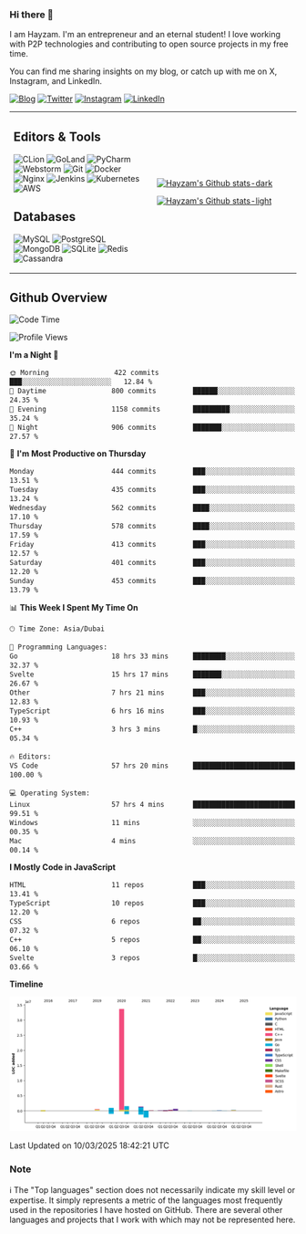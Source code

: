 ### Hi there 👋

I am Hayzam. I'm an entrepreneur and an eternal student! I love working with P2P technologies and contributing to open source projects in my free time.

You can find me sharing insights on my blog, or catch up with me on X, Instagram, and LinkedIn.

[![Blog](https://img.shields.io/badge/Blog-%2312100E.svg?&style=for-the-badge&logo=medium&logoColor=white)](https://hayzam.com)
[![Twitter](https://img.shields.io/badge/Twitter-%231DA1F2.svg?&style=for-the-badge&logo=X&logoColor=white)](https://twitter.com/hayzam_js)
[![Instagram](https://img.shields.io/badge/Instagram-%23E4405F.svg?&style=for-the-badge&logo=instagram&logoColor=white)](https://instagram.com/hayzam.ts)
[![LinkedIn](https://img.shields.io/badge/LinkedIn-%230077B5.svg?&style=for-the-badge&logo=linkedin&logoColor=white)](https://www.linkedin.com/in/hayzam-s-2b9b95139/)

<table width="100%">
<tr>
<td width="50%">

## Editors & Tools

![CLion](https://img.shields.io/badge/-CLion-000000?style=flat&logo=CLion)
![GoLand](https://img.shields.io/badge/-GoLand-000000?style=flat&logo=Goland)
![PyCharm](https://img.shields.io/badge/-PyCharm-000000?style=flat&logo=PyCharm)
![Webstorm](https://img.shields.io/badge/-WebStorm-000000?style=flat&logo=WebStorm)
![Git](https://img.shields.io/badge/-Git-000000?style=flat&logo=git)
![Docker](https://img.shields.io/badge/-Docker-000000?style=flat&logo=docker)
![Nginx](https://img.shields.io/badge/-Nginx-000000?style=flat&logo=nginx)
![Jenkins](https://img.shields.io/badge/-Jenkins-000000?style=flat&logo=jenkins)
![Kubernetes](https://img.shields.io/badge/-Kubernetes-000000?style=flat&logo=kubernetes)
![AWS](https://img.shields.io/badge/-AWS-000000?style=flat&logo=amazon-aws)

## Databases

![MySQL](https://img.shields.io/badge/-MySQL-000000?style=flat&logo=mysql)
![PostgreSQL](https://img.shields.io/badge/-PostgreSQL-000000?style=flat&logo=postgresql)
![MongoDB](https://img.shields.io/badge/-MongoDB-000000?style=flat&logo=mongodb)
![SQLite](https://img.shields.io/badge/-SQLite-000000?style=flat&logo=sqlite)
![Redis](https://img.shields.io/badge/-Redis-000000?style=flat&logo=redis)
![Cassandra](https://img.shields.io/badge/-Cassandra-000000?style=flat&logo=apache-cassandra)
</div>

<td width="50%">
 
[![Hayzam's Github stats-dark](https://github-readme-stats.vercel.app/api?username=hayzamjs&show_icons=true&theme=dark#gh-dark-mode-only)](https://github.com/anuraghazra/github-readme-stats#gh-dark-mode-only)
 
[![Hayzam's Github stats-light](https://github-readme-stats.vercel.app/api?username=hayzamjs&show_icons=true&theme=default#gh-light-mode-only)](https://github.com/anuraghazra/github-readme-stats#gh-light-mode-only)

</td>
</tr>
</table>
 
## Github Overview


<!--START_SECTION:waka-->
![Code Time](http://img.shields.io/badge/Code%20Time-1%2C812%20hrs%204%20mins-blue)

![Profile Views](http://img.shields.io/badge/Profile%20Views-0-blue)

**I'm a Night 🦉** 

```text
🌞 Morning                422 commits         ███░░░░░░░░░░░░░░░░░░░░░░   12.84 % 
🌆 Daytime                800 commits         ██████░░░░░░░░░░░░░░░░░░░   24.35 % 
🌃 Evening                1158 commits        █████████░░░░░░░░░░░░░░░░   35.24 % 
🌙 Night                  906 commits         ███████░░░░░░░░░░░░░░░░░░   27.57 % 
```
📅 **I'm Most Productive on Thursday** 

```text
Monday                   444 commits         ███░░░░░░░░░░░░░░░░░░░░░░   13.51 % 
Tuesday                  435 commits         ███░░░░░░░░░░░░░░░░░░░░░░   13.24 % 
Wednesday                562 commits         ████░░░░░░░░░░░░░░░░░░░░░   17.10 % 
Thursday                 578 commits         ████░░░░░░░░░░░░░░░░░░░░░   17.59 % 
Friday                   413 commits         ███░░░░░░░░░░░░░░░░░░░░░░   12.57 % 
Saturday                 401 commits         ███░░░░░░░░░░░░░░░░░░░░░░   12.20 % 
Sunday                   453 commits         ███░░░░░░░░░░░░░░░░░░░░░░   13.79 % 
```


📊 **This Week I Spent My Time On** 

```text
🕑︎ Time Zone: Asia/Dubai

💬 Programming Languages: 
Go                       18 hrs 33 mins      ████████░░░░░░░░░░░░░░░░░   32.37 % 
Svelte                   15 hrs 17 mins      ███████░░░░░░░░░░░░░░░░░░   26.67 % 
Other                    7 hrs 21 mins       ███░░░░░░░░░░░░░░░░░░░░░░   12.83 % 
TypeScript               6 hrs 16 mins       ███░░░░░░░░░░░░░░░░░░░░░░   10.93 % 
C++                      3 hrs 3 mins        █░░░░░░░░░░░░░░░░░░░░░░░░   05.34 % 

🔥 Editors: 
VS Code                  57 hrs 20 mins      █████████████████████████   100.00 % 

💻 Operating System: 
Linux                    57 hrs 4 mins       █████████████████████████   99.51 % 
Windows                  11 mins             ░░░░░░░░░░░░░░░░░░░░░░░░░   00.35 % 
Mac                      4 mins              ░░░░░░░░░░░░░░░░░░░░░░░░░   00.14 % 
```

**I Mostly Code in JavaScript** 

```text
HTML                     11 repos            ███░░░░░░░░░░░░░░░░░░░░░░   13.41 % 
TypeScript               10 repos            ███░░░░░░░░░░░░░░░░░░░░░░   12.20 % 
CSS                      6 repos             ██░░░░░░░░░░░░░░░░░░░░░░░   07.32 % 
C++                      5 repos             ██░░░░░░░░░░░░░░░░░░░░░░░   06.10 % 
Svelte                   3 repos             █░░░░░░░░░░░░░░░░░░░░░░░░   03.66 % 
```



**Timeline**

![Lines of Code chart](https://raw.githubusercontent.com/hayzamjs/hayzamjs/main/assets/bar_graph.png)


 Last Updated on 10/03/2025 18:42:21 UTC
<!--END_SECTION:waka-->


### Note 

:information_source: The "Top languages" section does not necessarily indicate my skill level or expertise. It simply represents a metric of the languages most frequently used in the repositories I have hosted on GitHub. There are several other languages and projects that I work with which may not be represented here. 

